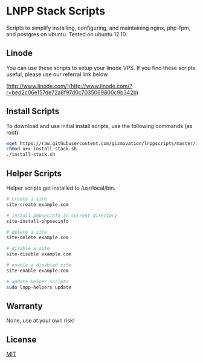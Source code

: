 # LNPP Stack Scripts

Scripts to simplify installing, configuring, and maintaining nginx, php-fpm, and postgres on ubuntu.
Tested on ubuntu 12.10.

## Linode

You can use these scripts to setup your linode VPS. If you find these scripts useful, please use our referral link below.

[http://www.linode.com/](http://www.linode.com/?r=bed2c06e157de72a8f97d0c7035069800c9b342b)

## Install Scripts

To download and use initial install scripts, use the following commands (as root):

```bash
wget https://raw.githubusercontent.com/gizmovation/lnppscripts/master/install-stack.sh
chmod u+x install-stack.sh
./install-stack.sh
```

## Helper Scripts

Helper scripts get installed to /usr/local/bin.

```bash
# create a site
site-create example.com

# install phpsecinfo in current directory
site-install-phpsecinfo

# delete a site
site-delete example.com

# disable a site
site-disable example.com

# enable a disabled site
site-enable example.com

# update helper scripts
sudo lnpp-helpers update
```

## Warranty

None, use at your own risk!

## License

[MIT](http://opensource.org/licenses/MIT) 
